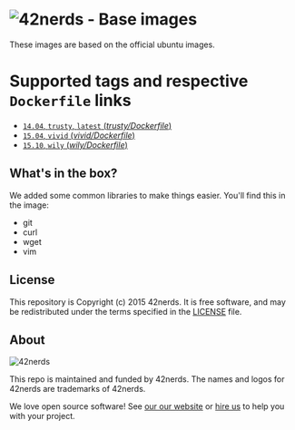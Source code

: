 # ![42nerds](https://42nerds.com/sites/56015d6106da30000100028a/assets/5626bb0ce3c2530001000000/Logo-42nerds-128.png) - Base images

These images are based on the official ubuntu images. 

# Supported tags and respective `Dockerfile` links

- [`14.04`, `trusty`, `latest` (*trusty/Dockerfile*)](https://github.com/42nerds/docker/blob/master/14.04/Dockerfile)
- [`15.04`, `vivid` (*vivid/Dockerfile*)](https://github.com/42nerds/docker/blob/master/15.04/Dockerfile)
- [`15.10`, `wily` (*wily/Dockerfile*)](https://github.com/42nerds/docker/blob/master/15.10/Dockerfile)


## What's in the box?

We added some common libraries to make things easier. You'll find this in the image:

* git
* curl
* wget
* vim

## License

This repository is Copyright (c) 2015 42nerds. It is free software, and may be
redistributed under the terms specified in the [LICENSE] file.

[LICENSE]: /LICENSE

## About

![42nerds](https://42nerds.com/sites/56015d6106da30000100028a/assets/5626bb0ce3c2530001000000/Logo-42nerds-128.png)

This repo is maintained and funded by 42nerds. The names and logos for
42nerds are trademarks of 42nerds.

We love open source software! See [our our website][website] or [hire us][hire] to help you with your project.

[website]: https://42nerds.com/?utm_source=github
[hire]: https://42nerds.com/contact?utm_source=github